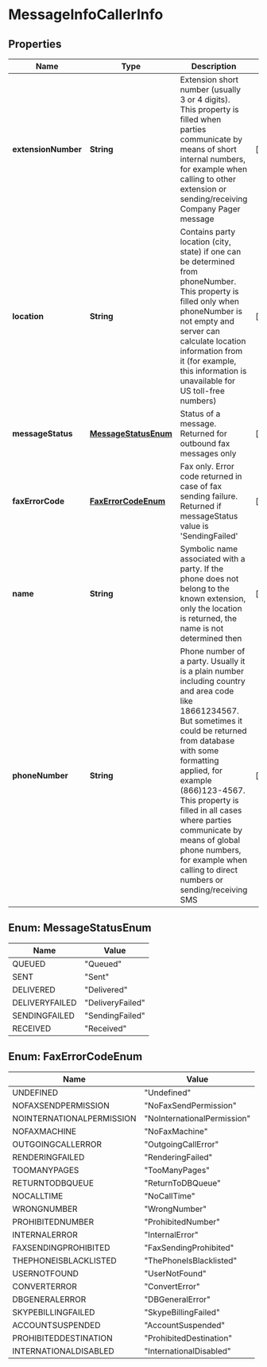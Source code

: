 
# MessageInfoCallerInfo

## Properties
Name | Type | Description | Notes
------------ | ------------- | ------------- | -------------
**extensionNumber** | **String** | Extension short number (usually 3 or 4 digits). This property is filled when parties communicate by means of short internal numbers, for example when calling to other extension or sending/receiving Company Pager message |  [optional]
**location** | **String** | Contains party location (city, state) if one can be determined from phoneNumber. This property is filled only when phoneNumber is not empty and server can calculate location information from it (for example, this information is unavailable for US toll-free numbers) |  [optional]
**messageStatus** | [**MessageStatusEnum**](#MessageStatusEnum) | Status of a message. Returned for outbound fax messages only |  [optional]
**faxErrorCode** | [**FaxErrorCodeEnum**](#FaxErrorCodeEnum) | Fax only. Error code returned in case of fax sending failure. Returned if messageStatus value is &#39;SendingFailed&#39; |  [optional]
**name** | **String** | Symbolic name associated with a party. If the phone does not belong to the known extension, only the location is returned, the name is not determined then |  [optional]
**phoneNumber** | **String** | Phone number of a party. Usually it is a plain number including country and area code like 18661234567. But sometimes it could be returned from database with some formatting applied, for example (866)123-4567. This property is filled in all cases where parties communicate by means of global phone numbers, for example when calling to direct numbers or sending/receiving SMS |  [optional]


<a name="MessageStatusEnum"></a>
## Enum: MessageStatusEnum
Name | Value
---- | -----
QUEUED | &quot;Queued&quot;
SENT | &quot;Sent&quot;
DELIVERED | &quot;Delivered&quot;
DELIVERYFAILED | &quot;DeliveryFailed&quot;
SENDINGFAILED | &quot;SendingFailed&quot;
RECEIVED | &quot;Received&quot;


<a name="FaxErrorCodeEnum"></a>
## Enum: FaxErrorCodeEnum
Name | Value
---- | -----
UNDEFINED | &quot;Undefined&quot;
NOFAXSENDPERMISSION | &quot;NoFaxSendPermission&quot;
NOINTERNATIONALPERMISSION | &quot;NoInternationalPermission&quot;
NOFAXMACHINE | &quot;NoFaxMachine&quot;
OUTGOINGCALLERROR | &quot;OutgoingCallError&quot;
RENDERINGFAILED | &quot;RenderingFailed&quot;
TOOMANYPAGES | &quot;TooManyPages&quot;
RETURNTODBQUEUE | &quot;ReturnToDBQueue&quot;
NOCALLTIME | &quot;NoCallTime&quot;
WRONGNUMBER | &quot;WrongNumber&quot;
PROHIBITEDNUMBER | &quot;ProhibitedNumber&quot;
INTERNALERROR | &quot;InternalError&quot;
FAXSENDINGPROHIBITED | &quot;FaxSendingProhibited&quot;
THEPHONEISBLACKLISTED | &quot;ThePhoneIsBlacklisted&quot;
USERNOTFOUND | &quot;UserNotFound&quot;
CONVERTERROR | &quot;ConvertError&quot;
DBGENERALERROR | &quot;DBGeneralError&quot;
SKYPEBILLINGFAILED | &quot;SkypeBillingFailed&quot;
ACCOUNTSUSPENDED | &quot;AccountSuspended&quot;
PROHIBITEDDESTINATION | &quot;ProhibitedDestination&quot;
INTERNATIONALDISABLED | &quot;InternationalDisabled&quot;



